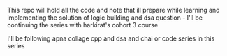 This repo will hold all the code and note that ill prepare while learning and implementing the solution of logic building and dsa question -
I'll be continuing the series with harkirat's cohort 3 course

I'll be following apna collage cpp and dsa and chai or code series in this series 
